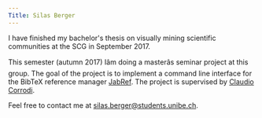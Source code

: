 ```yaml
---
Title: Silas Berger
---
```


I have finished my bachelor's thesis on visually mining scientific communities at the SCG in September 2017.

This semester (autumn 2017) Iâm doing a masterâs seminar project at this group. The goal of the project is to implement a command line interface for the BibTeX reference manager [JabRef](http://www.jabref.org/). The project is supervised by [Claudio Corrodi](http://scg.unibe.ch/staff/Corrodi).

Feel free to contact me at [silas.berger@students.unibe.ch](silas.berger@students.unibe.ch).
